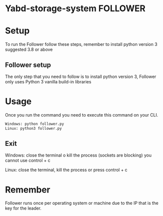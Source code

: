 # Yabd-storage-system FOLLOWER

# Setup

To run the Follower follow these steps, remember to install python version 3 suggested 3.8 or above

## Follower setup

The only step that you need to follow is to install python version 3, Follower only uses Python 3 vanilla build-in libraries 

# Usage

Once you run the command you need to execute this command on your CLI.

```bash
Windows: python follower.py
Linux: python3 follower.py
```

## Exit

Windows: close the terminal o kill the process (sockets are blocking) you cannot use control + c

Linux: close the terminal, kill the process or press control + c

# Remember

Follower runs once per operating system or machine due to the IP that is the key for the leader.
